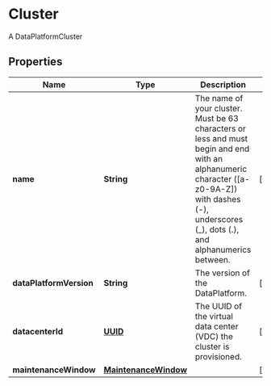 

# Cluster

A DataPlatformCluster
## Properties

| Name | Type | Description | Notes |
| ------------ | ------------- | ------------- | ------------- |
| **name** | **String** | The name of your cluster. Must be 63 characters or less and must begin and end with an alphanumeric character ([a-z0-9A-Z]) with dashes (-), underscores (_), dots (.), and alphanumerics between.  |  [optional] |
| **dataPlatformVersion** | **String** | The version of the DataPlatform.  |  [optional] |
| **datacenterId** | [**UUID**](UUID.md) | The UUID of the virtual data center (VDC) the cluster is provisioned.  |  [optional] |
| **maintenanceWindow** | [**MaintenanceWindow**](MaintenanceWindow.md) |  |  [optional] |


